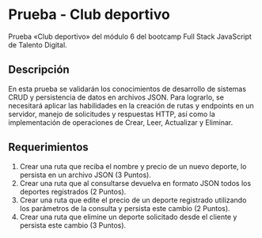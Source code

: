 # Prueba - Club deportivo

Prueba «Club deportivo» del módulo 6 del bootcamp Full Stack JavaScript de Talento Digital.

## Descripción

En esta prueba se validarán los conocimientos de desarrollo de sistemas CRUD y persistencia de datos en archivos JSON. Para lograrlo, se necesitará aplicar las habilidades en la creación de rutas y endpoints en un servidor, manejo de solicitudes y respuestas HTTP, así como la implementación de operaciones de Crear, Leer, Actualizar y Eliminar.

## Requerimientos

1. Crear una ruta que reciba el nombre y precio de un nuevo deporte, lo persista en un
archivo JSON (3 Puntos).
2. Crear una ruta que al consultarse devuelva en formato JSON todos los deportes
registrados (2 Puntos).
3. Crear una ruta que edite el precio de un deporte registrado utilizando los parámetros
de la consulta y persista este cambio (2 Puntos).
4. Crear una ruta que elimine un deporte solicitado desde el cliente y persista este cambio (3 Puntos).
